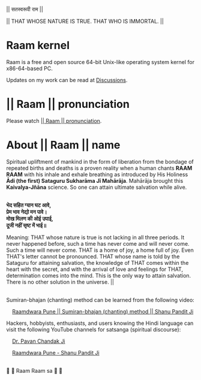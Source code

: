 || सतस्वरूपी राम ||

|| THAT WHOSE NATURE IS TRUE. THAT WHO IS IMMORTAL. ||

# Raam kernel

Raam is a free and open source 64-bit Unix-like operating system kernel for
x86-64-based PC.

Updates on my work can be read at [Discussions](https://github.com/robstat7/Raam/discussions).

# || Raam || pronunciation

Please watch [|| Raam || pronunciation](https://www.youtube.com/watch?v=fJbmft2TRws).

# About || Raam || name

Spiritual upliftment of mankind in the form of liberation from the bondage of
repeated births and deaths is a proven reality when a human chants **RAAM RAAM**
with his inhale and exhale breathing as introduced by His Holiness **Ādi
(the first) Sataguru Sukharāma Jī Mahārāja**. Mahārāja brought this
**Kaivalya-Jñāna** science. So one can attain ultimate salvation while alive.
<br/><br/>

**भेद सहित ग्यान घट आवे,**  
**प्रेम भाव नेद्यो मन पावे।**  
**मोख मिलण की ओई उपाई,**  
**दूजी नहीं सृष्ट में भाई॥**
<br/>

Meaning: THAT whose nature is true is not lacking in all three periods. It never
happened before, such a time has never come and will never come. Such a time
will never come. THAT is a home of joy, a home full of joy. Even THAT's letter
cannot be pronounced. THAT whose name is told by the Sataguru for attaining
salvation, the knowledge of THAT comes within the heart with the secret, and
with the arrival of love and feelings for THAT, determination comes into the
mind. This is the only way to attain salvation. There is no other solution in
the universe. ||
<br/><br/>

Sumiran-bhajan (chanting) method can be learned from the following video:

&nbsp;&nbsp;&nbsp;&nbsp;[Raamdwara Pune || Sumiran-bhajan (chanting) method || Shanu Pandit Ji](https://www.youtube.com/watch?v=Us5uLs5gH1I)

Hackers, hobbyists, enthusiasts, and users knowing the Hindi language can
visit the following YouTube channels for satsanga (spiritual discourse):

&nbsp;&nbsp;&nbsp;&nbsp;[Dr. Pavan Chandak Ji](https://www.youtube.com/@dr.pavanchandak8939)

&nbsp;&nbsp;&nbsp;&nbsp;[Raamdwara Pune - Shanu Pandit Ji](https://www.youtube.com/@ramdwarapune-shanupandit9764)
<br/><br/>

🙏 🌹 Raam Raam sa 🌹 🙏
